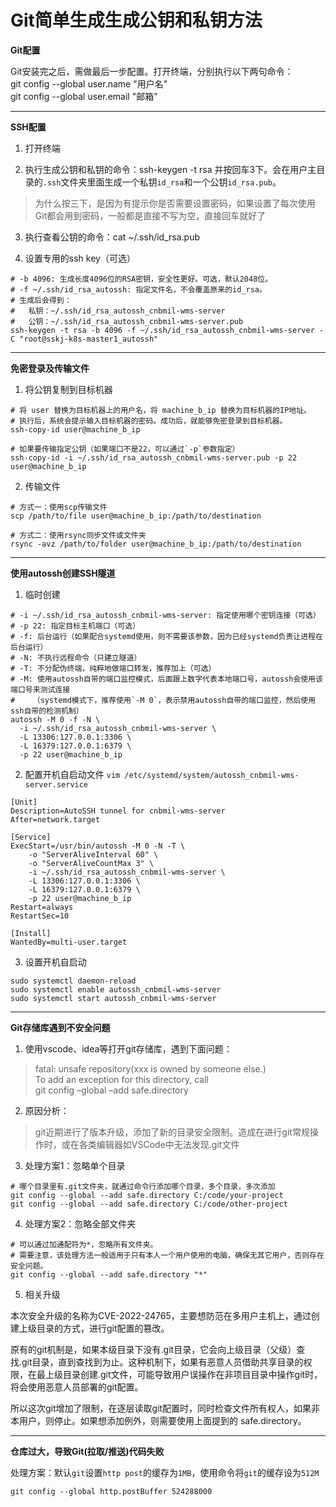 # Git简单生成生成公钥和私钥方法

**Git配置**

Git安装完之后，需做最后一步配置。打开终端，分别执行以下两句命令：  
git config --global user.name "用户名"  
git config --global user.email "邮箱"

---

**SSH配置**

1. 打开终端

2. 执行生成公钥和私钥的命令：ssh-keygen -t rsa 并按回车3下。会在用户主目录的`.ssh`文件夹里面生成一个私钥`id_rsa`和一个公钥`id_rsa.pub`。
> 为什么按三下，是因为有提示你是否需要设置密码，如果设置了每次使用Git都会用到密码，一般都是直接不写为空，直接回车就好了

3. 执行查看公钥的命令：cat ~/.ssh/id_rsa.pub

4. 设置专用的ssh key（可选）
```shell
# -b 4096: 生成长度4096位的RSA密钥，安全性更好。可选，默认2048位。
# -f ~/.ssh/id_rsa_autossh: 指定文件名，不会覆盖原来的id_rsa。
# 生成后会得到：
#   私钥：~/.ssh/id_rsa_autossh_cnbmil-wms-server
#   公钥：~/.ssh/id_rsa_autossh_cnbmil-wms-server.pub
ssh-keygen -t rsa -b 4096 -f ~/.ssh/id_rsa_autossh_cnbmil-wms-server -C "root@sskj-k8s-master1_autossh"
```

---

**免密登录及传输文件**

1. 将公钥复制到目标机器
```shell
# 将 user 替换为目标机器上的用户名，将 machine_b_ip 替换为目标机器的IP地址。
# 执行后，系统会提示输入目标机器的密码。成功后，就能够免密登录到目标机器。
ssh-copy-id user@machine_b_ip

# 如果要传输指定公钥（如果端口不是22，可以通过`-p`参数指定）
ssh-copy-id -i ~/.ssh/id_rsa_autossh_cnbmil-wms-server.pub -p 22 user@machine_b_ip
```

2. 传输文件
```shell
# 方式一：使用scp传输文件
scp /path/to/file user@machine_b_ip:/path/to/destination

# 方式二：使用rsync同步文件或文件夹
rsync -avz /path/to/folder user@machine_b_ip:/path/to/destination
```

---

**使用autossh创建SSH隧道**

1. 临时创建
```shell
# -i ~/.ssh/id_rsa_autossh_cnbmil-wms-server: 指定使用哪个密钥连接（可选）
# -p 22: 指定目标主机端口（可选）
# -f: 后台运行（如果配合systemd使用，则不需要该参数，因为已经systemd负责让进程在后台运行）
# -N: 不执行远程命令（只建立隧道）
# -T: 不分配伪终端，纯粹地做端口转发，推荐加上（可选）
# -M: 使用autossh自带的端口监控模式，后面跟上数字代表本地端口号，autossh会使用该端口号来测试连接
#    （systemd模式下，推荐使用`-M 0`，表示禁用autossh自带的端口监控，然后使用ssh自带的检测机制）
autossh -M 0 -f -N \
  -i ~/.ssh/id_rsa_autossh_cnbmil-wms-server \
  -L 13306:127.0.0.1:3306 \
  -L 16379:127.0.0.1:6379 \
  -p 22 user@machine_b_ip
```

2. 配置开机自启动文件
`vim /etc/systemd/system/autossh_cnbmil-wms-server.service`
```
[Unit]
Description=AutoSSH tunnel for cnbmil-wms-server
After=network.target

[Service]
ExecStart=/usr/bin/autossh -M 0 -N -T \
    -o "ServerAliveInterval 60" \
    -o "ServerAliveCountMax 3" \
    -i ~/.ssh/id_rsa_autossh_cnbmil-wms-server \
    -L 13306:127.0.0.1:3306 \
    -L 16379:127.0.0.1:6379 \
    -p 22 user@machine_b_ip
Restart=always
RestartSec=10

[Install]
WantedBy=multi-user.target
```

3. 设置开机自启动
```shell
sudo systemctl daemon-reload
sudo systemctl enable autossh_cnbmil-wms-server
sudo systemctl start autossh_cnbmil-wms-server
```

---

**Git存储库遇到不安全问题**

1. 使用vscode、idea等打开git存储库，遇到下面问题：
> fatal: unsafe repository(xxx is owned by someone else.)  
  To add an exception for this directory, call  
  git config –global –add safe.directory

2. 原因分析：
> git近期进行了版本升级，添加了新的目录安全限制。造成在进行git常规操作时，或在各类编辑器如VSCode中无法发现.git文件

3. 处理方案1：忽略单个目录
```shell
# 哪个目录里有.git文件夹，就通过命令行添加哪个目录，多个目录，多次添加
git config --global --add safe.directory C:/code/your-project
git config --global --add safe.directory C:/code/other-project
```

4. 处理方案2：忽略全部文件夹
```shell
# 可以通过加通配符为*，忽略所有文件夹。
# 需要注意，该处理方法一般适用于只有本人一个用户使用的电脑，确保无其它用户，否则存在安全问题。
git config --global --add safe.directory "*"
```

5. 相关升级

本次安全升级的名称为CVE-2022-24765，主要想防范在多用户主机上，通过创建上级目录的方式，进行git配置的篡改。

原有的git机制是，如果本级目录下没有.git目录，它会向上级目录（父级）查找.git目录，直到查找到为止。这种机制下，如果有恶意人员借助共享目录的权限，在最上级目录创建.git文件，可能导致用户误操作在非项目目录中操作git时，将会使用恶意人员部署的git配置。

所以这次git增加了限制，在逐层读取git配置时，同时检查文件所有权人，如果非本用户，则停止。如果想添加例外，则需要使用上面提到的 safe.directory。

---

**仓库过大，导致Git(拉取/推送)代码失败**

处理方案：默认`git`设置`http post`的缓存为`1MB`，使用命令将`git`的缓存设为`512M`
```shell
git config --global http.postBuffer 524288000
```

